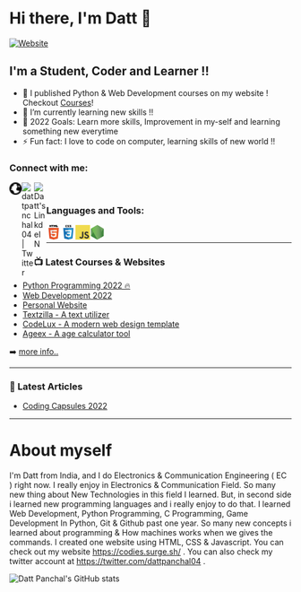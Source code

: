 # Hi there, I'm Datt 👋 

[![Website](https://img.shields.io/website?label=codies.surge.sh&style=for-the-badge&url=https://codies.surge.sh/)](https://codies.surge.sh/)

## I'm a Student, Coder and Learner !!


- 🔭 I published Python & Web Development courses on my website ! Checkout [Courses][course]!
- 🌱 I’m currently learning new skills !!
- 🥅 2022 Goals: Learn more skills, Improvement in my-self and learning something new everytime
- ⚡ Fun fact: I love to code on computer, learning skills of new world !!

### Connect with me:

[<img align="left" alt="codies.surge.sh" width="22px" src="https://raw.githubusercontent.com/iconic/open-iconic/master/svg/globe.svg" />][website]
[<img align="left" alt="dattpanchal04 | Twitter" width="22px" src="https://cdn.jsdelivr.net/npm/simple-icons@v3/icons/twitter.svg" />][twitter]
<a href="https://www.linkedin.com/in/dattpanchal04/">
  <img align="left" alt="Datt's LinkdeIN" width="22px" src="https://cdn.jsdelivr.net/npm/simple-icons@v3/icons/linkedin.svg" />
</a>

<br />

### Languages and Tools:

[<img align="left" alt="HTML" width="26px" src="https://raw.githubusercontent.com/github/explore/80688e429a7d4ef2fca1e82350fe8e3517d3494d/topics/html/html.png" />][webdevcourse]
[<img align="left" alt="CSS" width="26px" src="https://raw.githubusercontent.com/github/explore/80688e429a7d4ef2fca1e82350fe8e3517d3494d/topics/css/css.png" />][csscourse]
[<img align="left" alt="JavaScript" width="26px" src="https://raw.githubusercontent.com/github/explore/80688e429a7d4ef2fca1e82350fe8e3517d3494d/topics/javascript/javascript.png" />][jscourse]
[<img align="left" alt="Node.js" width="26px" src="https://raw.githubusercontent.com/github/explore/80688e429a7d4ef2fca1e82350fe8e3517d3494d/topics/nodejs/nodejs.png" />][webdevcourse]

<br />

---

### 📺 Latest Courses & Websites

- [ Python Programming 2022 🔥 ](http://codies.surge.sh/LearnPythonPage/pytopics.html)
- [ Web Development 2022 ](http://codies.surge.sh/LearnWebDevPage/WebDevCourses.html)
- [ Personal Website ](http://codies.surge.sh/)
- [ Textzilla - A text utilizer ](https://textzilla.surge.sh/)
- [ CodeLux - A modern web design template](http://codelux.surge.sh/)
- [ Ageex - A age calculator tool ](http://ageex.surge.sh/)

➡️ [more info..](http://codies.surge.sh/index.html)

---

### 📕 Latest Articles

- [ Coding Capsules 2022 ](http://codies.surge.sh/Articles%20file/articles.html)

---

[website]: http://codies.surge.sh/
[course]: http://codies.surge.sh/
[twitter]: https://twitter.com/dattpanchal04
[webdevcourse]: http://codies.surge.sh/LearnWebDevPage/WebDevCourses.html
[jscourse]: http://codies.surge.sh/LearnWebDevPage/JSCourse.html
[csscourse]: http://codies.surge.sh/LearnWebDevPage/CSSCourse.html
[reactplaylist]: https://www.youtube.com/playlist?list=PLkwxH9e_vrAK4TdffpxKY3QGyHCpxFcQ0


# About myself

I'm Datt from India, and I do Electronics & Communication Engineering ( EC ) right now. I really enjoy in Electronics & Communication Field. So many new thing about New Technologies in this field I learned. But, in second side i learned new programming languages and i really enjoy to do that. I learned Web Development, Python Programming, C Programming, Game Development In Python, Git & Github past one year. So many new concepts i learned about programming & How machines works when we gives the commands. I created one website using HTML, CSS & Javascript. You can check out my website https://codies.surge.sh/ . You can also check my twitter account at https://twitter.com/dattpanchal04 . 


![Datt Panchal's GitHub stats](https://github-readme-stats.vercel.app/api?username=dattpanchal04&show_icons=true&theme=highcontrast)
